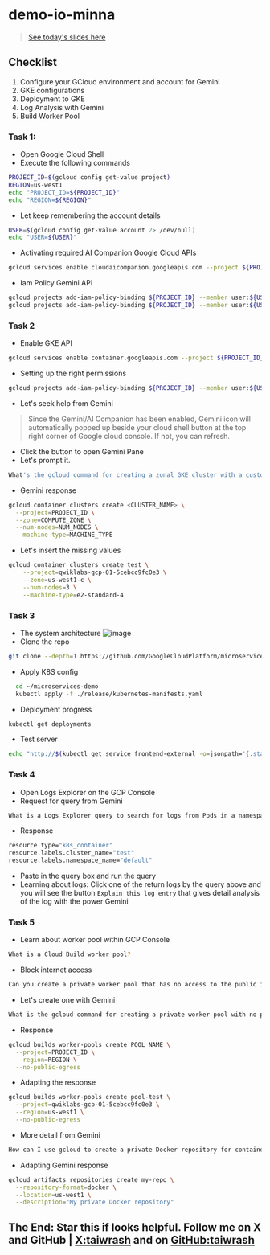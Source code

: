# demo-io-minna
> [See today's slides here](https://docs.google.com/presentation/d/1vu6_5NwBIXlYVlimIE_ZvSqknvsIgUVqGBhPafRZIPI/edit?usp=sharing)
## Checklist
1. Configure your GCloud environment and account for Gemini
2. GKE configurations
3. Deployment to GKE
4. Log Analysis with Gemini
5. Build Worker Pool


### Task 1:
- Open Google Cloud Shell
- Execute the following commands
```bash
PROJECT_ID=$(gcloud config get-value project)
REGION=us-west1
echo "PROJECT_ID=${PROJECT_ID}"
echo "REGION=${REGION}"
```
- Let keep remembering the account details

```bash
USER=$(gcloud config get-value account 2> /dev/null)
echo "USER=${USER}"
```
- Activating required AI Companion Google Cloud APIs
```bash
gcloud services enable cloudaicompanion.googleapis.com --project ${PROJECT_ID}
```
- Iam Policy Gemini API

```bash
gcloud projects add-iam-policy-binding ${PROJECT_ID} --member user:${USER} --role=roles/cloudaicompanion.user
gcloud projects add-iam-policy-binding ${PROJECT_ID} --member user:${USER} --role=roles/serviceusage.serviceUsageViewer
```

### Task 2
- Enable GKE API
```bash
gcloud services enable container.googleapis.com --project ${PROJECT_ID}
```
- Setting up the right permissions
```bash
gcloud projects add-iam-policy-binding ${PROJECT_ID} --member user:${USER} --role=roles/container.admin
```
- Let's seek help from Gemini
> Since the Gemini/AI Companion has been enabled, Gemini icon will automatically popped up beside your cloud shell button at the top right corner of Google cloud console. If not, you can refresh.
  - Click the button to open Gemini Pane
  - Let's prompt it.
```bash
What's the gcloud command for creating a zonal GKE cluster with a custom number of nodes and custom machine type?
```
- Gemini response
```bash
gcloud container clusters create <CLUSTER_NAME> \
  --project=PROJECT_ID \
  --zone=COMPUTE_ZONE \
  --num-nodes=NUM_NODES \
  --machine-type=MACHINE_TYPE
```
- Let's insert the missing values
```bash
gcloud container clusters create test \
    --project=qwiklabs-gcp-01-5cebcc9fc0e3 \
    --zone=us-west1-c \
    --num-nodes=3 \
    --machine-type=e2-standard-4
```
### Task 3
- The system architecture
![image](https://github.com/Taiwrash/demo-io-minna/assets/49725691/f04daa88-de62-4cd6-a937-31fb76202c6e)
- Clone the repo
```bash
git clone --depth=1 https://github.com/GoogleCloudPlatform/microservices-demo
```
- Apply K8S config
```bash
  cd ~/microservices-demo
  kubectl apply -f ./release/kubernetes-manifests.yaml
```
- Deployment progress
```bash
kubectl get deployments
```
- Test server
```bash
echo "http://$(kubectl get service frontend-external -o=jsonpath='{.status.loadBalancer.ingress[0].ip}')"
```
### Task 4
- Open Logs Explorer on the GCP Console
- Request for query from Gemini
```bash
What is a Logs Explorer query to search for logs from Pods in a namespace called "default" in a GKE cluster named "test"?
```
- Response
```bash
resource.type="k8s_container"
resource.labels.cluster_name="test"
resource.labels.namespace_name="default"
```
- Paste in the query box and run the query
- Learning about logs: Click one of the return logs by the query above and you will see the button `Explain this log entry` that gives detail analysis of the log with the power Gemini

### Task 5
- Learn about worker pool within GCP Console
```bash
What is a Cloud Build worker pool?
```
- Block internet access
```bash
Can you create a private worker pool that has no access to the public internet?
```
- Let's create one with Gemini
```bash
What is the gcloud command for creating a private worker pool with no public egress?
```
- Response
```bash
gcloud builds worker-pools create POOL_NAME \
  --project=PROJECT_ID \
  --region=REGION \
  --no-public-egress
```
- Adapting the response
```bash
gcloud builds worker-pools create pool-test \
  --project=qwiklabs-gcp-01-5cebcc9fc0e3 \
  --region=us-west1 \
  --no-public-egress
```
- More detail from Gemini
```bash
How can I use gcloud to create a private Docker repository for container images in Artifact Registry?
```
- Adapting Gemini response

```bash
gcloud artifacts repositories create my-repo \
  --repository-format=docker \
  --location=us-west1 \
  --description="My private Docker repository"
```

## The End: Star this if looks helpful. Follow me on X and GitHub | [X:taiwrash](https://x.com/taiwrash) and on [GitHub:taiwrash](https://github.com/Taiwrash)

